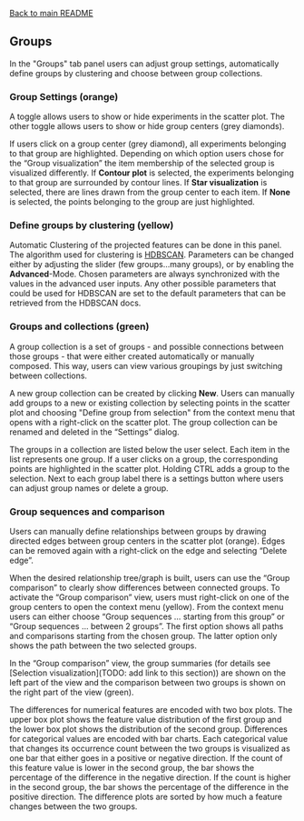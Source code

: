 [Back to main README](../../README.md#tab-documentation)

## Groups
In the "Groups" tab panel users can adjust group settings, automatically define groups by clustering and choose between group collections.



### Group Settings (orange)
A toggle allows users to show or hide experiments in the scatter plot. The other toggle allows users to show or hide group centers (grey diamonds).

If users click on a group center (grey diamond), all experiments belonging to that group are highlighted. Depending on which option users chose for the “Group visualization” the item membership of the selected group is visualized differently.  If **Contour plot** is selected, the experiments belonging to that group are surrounded by contour lines. If **Star visualization** is selected, there are lines drawn from the group center to each item. If **None** is selected, the points belonging to the group are just highlighted.

### Define groups by clustering (yellow)
Automatic Clustering of the projected features can be done in this panel. The algorithm used for clustering is [HDBSCAN](https://hdbscan.readthedocs.io/). 
Parameters can be changed either by adjusting the slider (few groups...many groups), or by enabling the **Advanced**-Mode. Chosen parameters are always synchronized with the values in the advanced user inputs. Any other possible parameters that could be used for HDBSCAN are set to the default parameters that can be retrieved from the HDBSCAN docs.


### Groups and collections (green)
A group collection is a set of groups - and possible connections between those groups - that were either created automatically or manually composed. This way, users can view various groupings by just switching between collections.

A new group collection can be created by clicking **New**. 
Users can manually add groups to a new or existing collection by selecting points in the scatter plot and choosing "Define group from selection" from the context menu that opens with a right-click on the scatter plot.
The group collection can be renamed and deleted in the “Settings” dialog.

The groups in a collection are listed below the user select. Each item in the list represents one group. If a user clicks on a group, the corresponding points are highlighted in the scatter plot.
Holding CTRL adds a group to the selection.
Next to each group label there is a settings button where users can adjust group names or delete a group.

### Group sequences and comparison
Users can manually define relationships between groups by drawing directed edges between group centers in the scatter plot (orange). Edges can be removed again with a right-click on the edge and selecting “Delete edge”. 


When the desired relationship tree/graph is built, users can use the “Group comparison” to clearly show differences between connected groups. 
To activate the “Group comparison” view, users must right-click on one of the group centers to open the context menu (yellow). From the context menu users can either choose “Group sequences … starting from this group” or “Group sequences … between 2 groups”. The first option shows all paths and comparisons starting from the chosen group. The latter option only shows the path between the two selected groups.

In the “Group comparison” view, the group summaries (for details see [Selection visualization](TODO: add link to this section)) are shown on the left part of the view and the comparison between two groups is shown on the right part of the view (green).

The differences for numerical features are encoded with two box plots. The upper box plot shows the feature value distribution of the first group and the lower box plot shows the distribution of the second group. 
Differences for categorical values are encoded with bar charts. Each categorical value that changes its occurrence count between the two groups is visualized as one bar that either goes in a positive or negative direction. If the count of this feature value is lower in the second group, the bar shows the percentage of the difference in the negative direction. If the count is higher in the second group, the bar shows the percentage of the difference in the positive direction.
The difference plots are sorted by how much a feature changes between the two groups.
